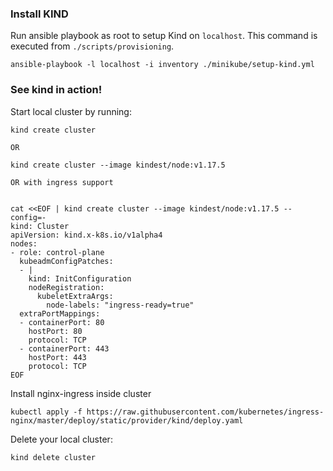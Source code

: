 ### Install KIND

Run ansible playbook as root to setup Kind on `localhost`. This command is executed from `./scripts/provisioning`.

```
ansible-playbook -l localhost -i inventory ./minikube/setup-kind.yml
```

### See kind in action!

Start local cluster by running:

```
kind create cluster

OR

kind create cluster --image kindest/node:v1.17.5

OR with ingress support


cat <<EOF | kind create cluster --image kindest/node:v1.17.5 --config=-
kind: Cluster
apiVersion: kind.x-k8s.io/v1alpha4
nodes:
- role: control-plane
  kubeadmConfigPatches:
  - |
    kind: InitConfiguration
    nodeRegistration:
      kubeletExtraArgs:
        node-labels: "ingress-ready=true"
  extraPortMappings:
  - containerPort: 80
    hostPort: 80
    protocol: TCP
  - containerPort: 443
    hostPort: 443
    protocol: TCP
EOF
```

Install nginx-ingress inside cluster

```
kubectl apply -f https://raw.githubusercontent.com/kubernetes/ingress-nginx/master/deploy/static/provider/kind/deploy.yaml
```

Delete your local cluster:

```
kind delete cluster
```
